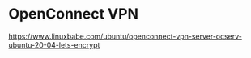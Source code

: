 # OpenConnect VPN

https://www.linuxbabe.com/ubuntu/openconnect-vpn-server-ocserv-ubuntu-20-04-lets-encrypt
